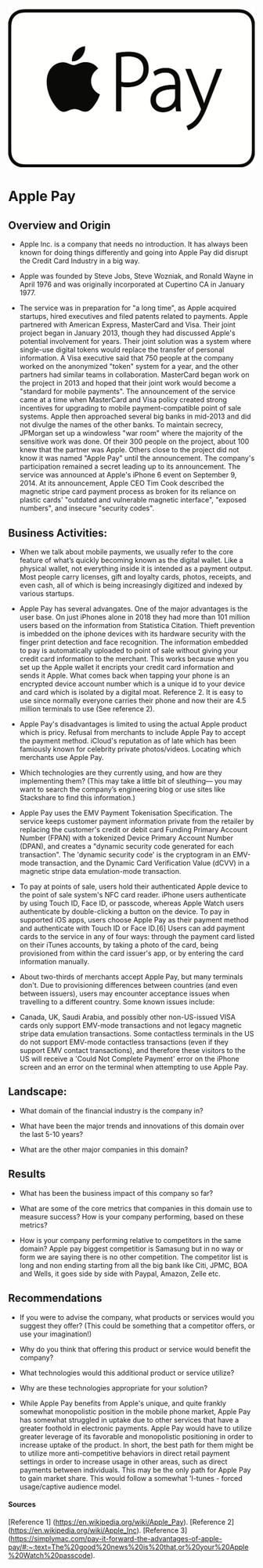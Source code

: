 ![apple](apple%20pay.png)
# Apple Pay 

## Overview and Origin

* Apple Inc. is a company that needs no introduction. It has always been known for doing things differently and going into Apple Pay did disrupt the Credit Card Industry in a big way.

* Apple was founded by Steve Jobs, Steve Wozniak, and Ronald Wayne in April 1976 and was originally incorporated at Cupertino CA in January 1977.

* The service was in preparation for "a long time", as Apple acquired startups, hired executives and filed patents related to payments. Apple partnered with American Express, MasterCard and Visa. Their joint project began in January 2013, though they had discussed Apple's potential involvement for years. Their joint solution was a system where single-use digital tokens would replace the transfer of personal information. A Visa executive said that 750 people at the company worked on the anonymized "token" system for a year, and the other partners had similar teams in collaboration. MasterCard began work on the project in 2013 and hoped that their joint work would become a "standard for mobile payments". The announcement of the service came at a time when MasterCard and Visa policy created strong incentives for upgrading to mobile payment-compatible point of sale systems. Apple then approached several big banks in mid-2013 and did not divulge the names of the other banks. To maintain secrecy, JPMorgan set up a windowless "war room" where the majority of the sensitive work was done. Of their 300 people on the project, about 100 knew that the partner was Apple. Others close to the project did not know it was named "Apple Pay" until the announcement. The company's participation remained a secret leading up to its announcement. The service was announced at Apple's iPhone 6 event on September 9, 2014. At its announcement, Apple CEO Tim Cook described the magnetic stripe card payment process as broken for its reliance on plastic cards' "outdated and vulnerable magnetic interface", "exposed numbers", and insecure "security codes".

## Business Activities:

* When we talk about mobile payments, we usually refer to the core feature of what’s quickly becoming known as the digital wallet. Like a physical wallet, not everything inside it is intended as a payment output. Most people carry licenses, gift and loyalty cards, photos, receipts, and even cash, all of which is being increasingly digitized and indexed by various startups.

* Apple Pay has several advangates. One of the major advantages is the user base. On just iPhones alone in 2018 they had more than 101 million users based on the information from Statistica Citation. Thieft prevention is imbedded on the iphone devices with its hardware security with the finger print detection and face recognition. The information embedded to pay is automatically uploaded to point of sale without giving your credit card information to the merchant. This works because when you set up the Apple wallet it encripts your credit card information and sends it Apple. What comes back when tapping your phone is an encrypted device account number which is a unique id to your device and card which is isolated by a digital moat. Reference 2. It is easy to use since normally everyone carries their phone and now their are 4.5 million terminals to use (See reference 2).

* Apple Pay's disadvantages is limited to using the actual Apple product which is pricy. Refusal from merchants to include Apple Pay to accept the payment method. iCloud's reputation as of late which has been famiously known for celebrity private photos/videos. Locating which merchants use Apple Pay.

* Which technologies are they currently using, and how are they implementing them? (This may take a little bit of sleuthing–– you may want to search the company’s engineering blog or use sites like Stackshare to find this information.)

* Apple Pay uses the EMV Payment Tokenisation Specification. The service keeps customer payment information private from the retailer by replacing the customer's credit or debit card Funding Primary Account Number (FPAN) with a tokenized Device Primary Account Number (DPAN), and creates a "dynamic security code generated for each transaction". The 'dynamic security code' is the cryptogram in an EMV-mode transaction, and the Dynamic Card Verification Value (dCVV) in a magnetic stripe data emulation-mode transaction. 

* To pay at points of sale, users hold their authenticated Apple device to the point of sale system's NFC card reader. iPhone users authenticate by using Touch ID, Face ID, or passcode, whereas Apple Watch users authenticate by double-clicking a button on the device. To pay in supported iOS apps, users choose Apple Pay as their payment method and authenticate with Touch ID or Face ID.[6] Users can add payment cards to the service in any of four ways: through the payment card listed on their iTunes accounts, by taking a photo of the card, being provisioned from within the card issuer's app, or by entering the card information manually.

* About two-thirds of merchants accept Apple Pay, but many terminals don't. Due to provisioning differences between countries (and even between issuers), users may encounter acceptance issues when travelling to a different country. Some known issues include:

* Canada, UK, Saudi Arabia, and possibly other non-US-issued VISA cards only support EMV-mode transactions and not legacy magnetic stripe data emulation transactions. Some contactless terminals in the US do not support EMV-mode contactless transactions (even if they support EMV contact transactions), and therefore these visitors to the US will receive a 'Could Not Complete Payment' error on the iPhone screen and an error on the terminal when attempting to use Apple Pay.

## Landscape:

* What domain of the financial industry is the company in?

* What have been the major trends and innovations of this domain over the last 5-10 years?

* What are the other major companies in this domain?


## Results

* What has been the business impact of this company so far?

* What are some of the core metrics that companies in this domain use to measure success? How is your company performing, based on these metrics?

* How is your company performing relative to competitors in the same domain?
Apple pay biggest competitior is Samasung but in no way or form we are saying there is no other competition. The competitor list is long and non ending starting from all the big bank like Citi, JPMC, BOA and Wells, it goes side by side with Paypal, Amazon, Zelle etc.

## Recommendations

* If you were to advise the company, what products or services would you suggest they offer? (This could be something that a competitor offers, or use your imagination!)

* Why do you think that offering this product or service would benefit the company?

* What technologies would this additional product or service utilize?

* Why are these technologies appropriate for your solution?
* While Apple Pay benefits from Apple's unique, and quite frankly somewhat monopolistic position in the mobile phone market, Apple Pay has somewhat struggled in uptake due to other services that have a greater foothold in electronic payments. Apple Pay would have to utilize greater leverage of its favorable and monopolistic positioning in order to increase uptake of the product. In short, the best path for them might be to utilize more anti-competitive behaviors in direct retail payment settings in order to increase usage in other areas, such as direct payments between individuals. This may be the only path for Apple Pay to gain market share. This would follow a somewhat 'I-tunes - forced usage/captive audience model.

#### Sources
[Reference 1] (https://en.wikipedia.org/wiki/Apple_Pay).
[Reference 2] (https://en.wikipedia.org/wiki/Apple_Inc).
[Reference 3] (https://simplymac.com/pay-it-forward-the-advantages-of-apple-pay/#:~:text=The%20good%20news%20is%20that,or%20your%20Apple%20Watch%20passcode).
